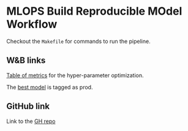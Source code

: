 # MLOPS Build Reproducible MOdel Workflow

Checkout the `Makefile` for commands to run the pipeline.

## W&B links
[Table of metrics](https://wandb.ai/heschmat/nyc_airbnb/groups/staging/table) for the hyper-parameter optimization.

The [best model](https://wandb.ai/heschmat/nyc_airbnb/artifacts/model_export/random_forest_export/v53) is tagged as prod.

## GitHub link
Link to the [GH repo](https://github.com/heschmat/mlops_build_reproducible_model_workflow)
